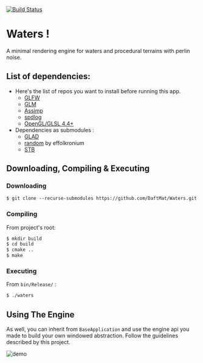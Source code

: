 [![Build Status](https://travis-ci.com/DaftMat/Waters.svg?branch=master)](https://travis-ci.com/DaftMat/Waters)

# Waters !
A minimal rendering engine for waters and procedural terrains with perlin noise.

## List of dependencies:
 - Here's the list of repos you want to install before running this app.
   - [GLFW](https://github.com/glfw/glfw)
   - [GLM](https://github.com/g-truc/glm)
   - [Assimp](https://github.com/assimp/assimp)
   - [spdlog](https://github.com/gabime/spdlog)
   - [OpenGL/GLSL 4.4+](https://www.opengl.org/)
 - Dependencies as submodules :
   - [GLAD](https://glad.dav1d.de/)
   - [random](https://github.com/effolkronium/random) by effolkronium
   - [STB](https://github.com/nothings/stb)

## Downloading, Compiling & Executing
### Downloading
```txt
$ git clone --recurse-submodules https://github.com/DaftMat/Waters.git
```
### Compiling
From project's root:
```txt
$ mkdir build
$ cd build
$ cmake ..
$ make
```
### Executing
From `bin/Release/` :
```txt 
$ ./waters
```

## Using The Engine
As well, you can inherit from `BaseApplication` and use the engine api you made to build your own windowed abstraction. Follow the guidelines described by this project.

![demo](https://imgur.com/3O9Vhf6.gif)
